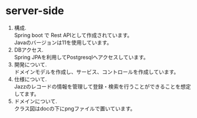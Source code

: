 # server-side
1. 構成.   
Spring boot で Rest APIとして作成されています。  
Javaのバージョンは11を使用しています。
1. DBアクセス.   
Spring JPAを利用してPostgresqlへアクセスしています。
1. 開発について.   
ドメインモデルを作成し、サービス、コントロールを作成しています。
1. 仕様について.   
Jazzのレコードの情報を管理して登録・検索を行うことができることを想定してます。
1. ドメインについて.   
クラス図はdocの下にpngファイルで置いています。
